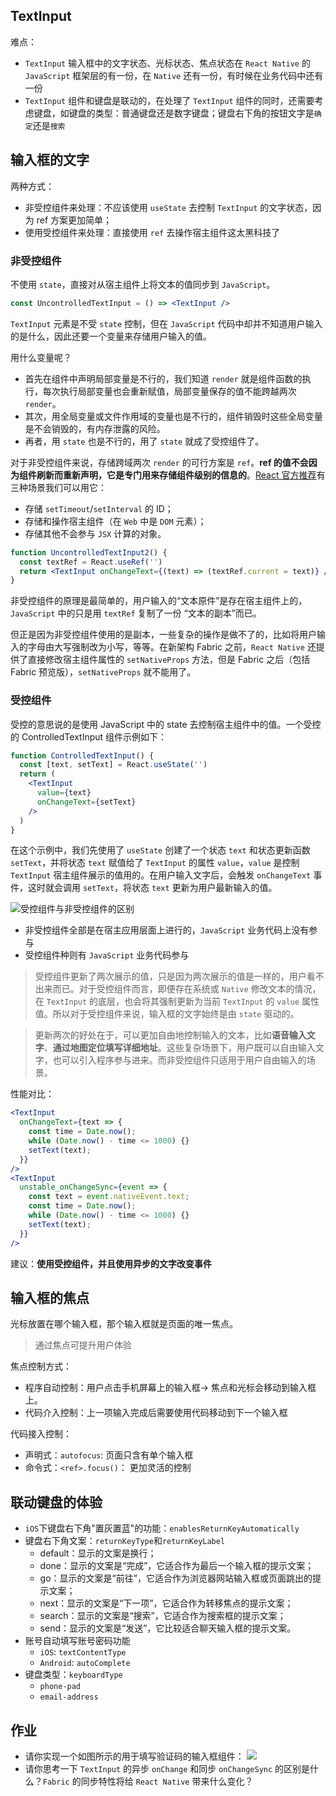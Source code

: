 ## TextInput

难点：

- `TextInput` 输入框中的文字状态、光标状态、焦点状态在 `React Native` 的 `JavaScript` 框架层的有一份，在 `Native` 还有一份，有时候在业务代码中还有一份
- `TextInput` 组件和键盘是联动的，在处理了 `TextInput` 组件的同时，还需要考虑键盘，如键盘的类型：普通键盘还是数字键盘；键盘右下角的按钮文字是`确定`还是`搜索`

## 输入框的文字

两种方式：

- 非受控组件来处理：不应该使用 `useState` 去控制 `TextInput` 的文字状态，因为 ref 方案更加简单；
- 使用受控组件来处理：直接使用 `ref` 去操作宿主组件这太黑科技了

### 非受控组件

不使用 `state`，直接对从宿主组件上将文本的值同步到 `JavaScript`。

```jsx
const UncontrolledTextInput = () => <TextInput />
```

`TextInput` 元素是不受 `state` 控制，但在 `JavaScript` 代码中却并不知道用户输入的是什么，因此还要一个变量来存储用户输入的值。

用什么变量呢？

- 首先在组件中声明局部变量是不行的，我们知道 `render` 就是组件函数的执行，每次执行局部变量也会重新赋值，局部变量保存的值不能跨越两次 `render`。
- 其次，用全局变量或文件作用域的变量也是不行的，组件销毁时这些全局变量是不会销毁的，有内存泄露的风险。
- 再者，用 `state` 也是不行的，用了 `state` 就成了受控组件了。

对于非受控组件来说，存储跨域两次 `render` 的可行方案是 `ref`。**ref 的值不会因为组件刷新而重新声明，它是专门用来存储组件级别的信息的**。[React 官方推荐](https://beta.reactjs.org/learn/referencing-values-with-refs#when-to-use-refs)有三种场景我们可以用它：

- 存储 `setTimeout`/`setInterval` 的 ID；
- 存储和操作宿主组件（在 `Web` 中是 `DOM` 元素）；
- 存储其他不会参与 `JSX` 计算的对象。

```jsx
function UncontrolledTextInput2() {
  const textRef = React.useRef('')
  return <TextInput onChangeText={(text) => (textRef.current = text)} /> // 第三种场景
}
```

非受控组件的原理是最简单的，用户输入的“文本原件”是存在宿主组件上的，`JavaScript` 中的只是用 `textRef` 复制了一份 “文本的副本”而已。

但正是因为非受控组件使用的是副本，一些复杂的操作是做不了的，比如将用户输入的字母由大写强制改为小写，等等。在新架构 Fabric 之前，`React Native` 还提供了直接修改宿主组件属性的 `setNativeProps` 方法，但是 Fabric 之后（包括 Fabric 预览版），`setNativeProps` 就不能用了。

### 受控组件

受控的意思说的是使用 JavaScript 中的 state 去控制宿主组件中的值。一个受控的 ControlledTextInput 组件示例如下：

```jsx
function ControlledTextInput() {
  const [text, setText] = React.useState('')
  return (
    <TextInput
      value={text}
      onChangeText={setText}
    />
  )
}
```

在这个示例中，我们先使用了 `useState` 创建了一个状态 `text` 和状态更新函数 `setText`，并将状态 `text` 赋值给了 `TextInput` 的属性 `value`，`value` 是控制 `TextInput` 宿主组件展示的值用的。在用户输入文字后，会触发 `onChangeText` 事件，这时就会调用 `setText`，将状态 `text` 更新为用户最新输入的值。

![受控组件与非受控组件的区别](https://static001.geekbang.org/resource/image/76/a9/7621791793d0d73030124e472f9117a9.png?wh=1920x672)

- 非受控组件全部是在宿主应用层面上进行的，`JavaScript` 业务代码上没有参与
- 受控组件种则有 `JavaScript` 业务代码参与

> 受控组件更新了两次展示的值，只是因为两次展示的值是一样的，用户看不出来而已。对于受控组件而言，即便存在系统或 `Native` 修改文本的情况，在 `TextInput` 的底层，也会将其强制更新为当前 `TextInput` 的 `value` 属性值。所以对于受控组件来说，输入框的文字始终是由 `state` 驱动的。

> 更新两次的好处在于，可以更加自由地控制输入的文本，比如**语音输入文字**、**通过地图定位填写详细地址**。这些复杂场景下，用户既可以自由输入文字，也可以引入程序参与进来。而非受控组件只适用于用户自由输入的场景。

性能对比：

```jsx
<TextInput
  onChangeText={text => {
    const time = Date.now();
    while (Date.now() - time <= 1000) {}
    setText(text);
  }}
/>
<TextInput
  unstable_onChangeSync={event => {
    const text = event.nativeEvent.text;
    const time = Date.now();
    while (Date.now() - time <= 1000) {}
    setText(text);
  }}
/>
```

建议：**使用受控组件，并且使用异步的文字改变事件**

## 输入框的焦点

光标放置在哪个输入框，那个输入框就是页面的唯一焦点。

> 通过焦点可提升用户体验

焦点控制方式：

- 程序自动控制：用户点击手机屏幕上的输入框-> 焦点和光标会移动到输入框上。
- 代码介入控制：上一项输入完成后需要使用代码移动到下一个输入框

代码接入控制：

- 声明式：`autofocus`: 页面只含有单个输入框
- 命令式：`<ref>.focus()`： 更加灵活的控制

## 联动键盘的体验

- `iOS`下键盘右下角"置灰置蓝"的功能：`enablesReturnKeyAutomatically`
- 键盘右下角文案：`returnKeyType`和`returnKeyLabel`
  - default：显示的文案是换行；
  - done：显示的文案是“完成”，它适合作为最后一个输入框的提示文案；
  - go：显示的文案是“前往”，它适合作为浏览器网站输入框或页面跳出的提示文案；
  - next：显示的文案是“下一项”，它适合作为转移焦点的提示文案；
  - search：显示的文案是“搜索”，它适合作为搜索框的提示文案；
  - send：显示的文案是“发送”，它比较适合聊天输入框的提示文案。
- 账号自动填写账号密码功能
  - `iOS`: `textContentType`
  - `Android`: `autoComplete`
- 键盘类型：`keyboardType`
  - `phone-pad`
  - `email-address`

## 作业

- 请你实现一个如图所示的用于填写验证码的输入框组件：
  ![](https://static001.geekbang.org/resource/image/ce/96/ce50be3a09dcd4b531d14d9a733f1f96.png?wh=828x468)
- 请你思考一下 `TextInput` 的异步 `onChange` 和同步 `onChangeSync` 的区别是什么？`Fabric` 的同步特性将给 `React Native` 带来什么变化？
